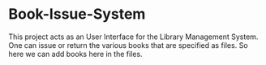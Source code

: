 # Book-Issue-System
This project acts as an User Interface for the Library Management System. One can issue or return the various books that are specified as files. So here we can add books here in the files.
